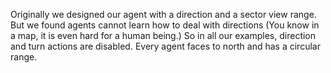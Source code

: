 
Originally we designed our agent with a direction and a sector view range. But we found agents cannot learn how to deal with directions (You know in a map, it is even hard for a human being.)
So in all our examples, direction and turn actions are disabled. Every agent faces to north and has a circular range.


